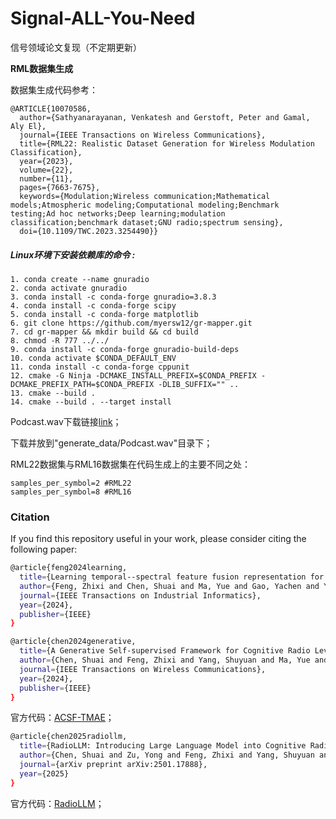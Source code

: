 

# Signal-ALL-You-Need
信号领域论文复现（不定期更新）


**RML数据集生成**

数据集生成代码参考：
```
@ARTICLE{10070586,
  author={Sathyanarayanan, Venkatesh and Gerstoft, Peter and Gamal, Aly El},
  journal={IEEE Transactions on Wireless Communications}, 
  title={RML22: Realistic Dataset Generation for Wireless Modulation Classification}, 
  year={2023},
  volume={22},
  number={11},
  pages={7663-7675},
  keywords={Modulation;Wireless communication;Mathematical models;Atmospheric modeling;Computational modeling;Benchmark testing;Ad hoc networks;Deep learning;modulation classification;benchmark dataset;GNU radio;spectrum sensing},
  doi={10.1109/TWC.2023.3254490}}
```
##### **Linux环境下安装依赖库的命令** :
```
1. conda create --name gnuradio
2. conda activate gnuradio
3. conda install -c conda-forge gnuradio=3.8.3
4. conda install -c conda-forge scipy
5. conda install -c conda-forge matplotlib
6. git clone https://github.com/myersw12/gr-mapper.git
7. cd gr-mapper && mkdir build && cd build
8. chmod -R 777 ../../
9. conda install -c conda-forge gnuradio-build-deps
10. conda activate $CONDA_DEFAULT_ENV
11. conda install -c conda-forge cppunit
12. cmake -G Ninja -DCMAKE_INSTALL_PREFIX=$CONDA_PREFIX -DCMAKE_PREFIX_PATH=$CONDA_PREFIX -DLIB_SUFFIX="" ..
13. cmake --build .
14. cmake --build . --target install

```
Podcast.wav下载链接[link](https://drive.google.com/drive/folders/1dEv6gPwPahUfFFRYYxvp3i5M34D7KI9J?usp=sharing)；

下载并放到"generate_data/Podcast.wav"目录下；

RML22数据集与RML16数据集在代码生成上的主要不同之处：
```
samples_per_symbol=2 #RML22
samples_per_symbol=8 #RML16
```


### **Citation**
If you find this repository useful in your work, please consider citing the following paper:
```bash
@article{feng2024learning,
  title={Learning temporal--spectral feature fusion representation for radio signal classification},
  author={Feng, Zhixi and Chen, Shuai and Ma, Yue and Gao, Yachen and Yang, Shuyuan},
  journal={IEEE Transactions on Industrial Informatics},
  year={2024},
  publisher={IEEE}
}
```

```bash
@article{chen2024generative,
  title={A Generative Self-supervised Framework for Cognitive Radio Leveraging Time-Frequency Features and Attention-based Fusion},
  author={Chen, Shuai and Feng, Zhixi and Yang, Shuyuan and Ma, Yue and Liu, Jun and Qi, Zhuoyue},
  journal={IEEE Transactions on Wireless Communications},
  year={2024},
  publisher={IEEE}
}
```
官方代码：[ACSF-TMAE](https://github.com/Andrewchenxd/ACSF-TMAE)；

```bash
@article{chen2025radiollm,
  title={RadioLLM: Introducing Large Language Model into Cognitive Radio via Hybrid Prompt and Token Reprogrammings},
  author={Chen, Shuai and Zu, Yong and Feng, Zhixi and Yang, Shuyuan and Li, Mengchang and Ma, Yue and Liu, Jun and Pan, Qiukai and Zhang, Xinlei and Sun, Changjun},
  journal={arXiv preprint arXiv:2501.17888},
  year={2025}
}
```
官方代码：[RadioLLM](https://github.com/SparkZu/RadioLLM)；


